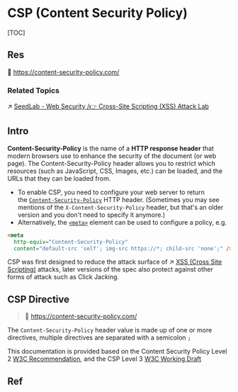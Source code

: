 # CSP (Content Security Policy)

[TOC]



## Res
📂 https://content-security-policy.com/


### Related Topics
↗ [SeedLab - Web Security /👉 Cross-Site Scripting (XSS) Attack Lab](../../../../../../../CyberSecurity/☠️%20Kill%20Chain/🎯%20Cyber%20Ranges%20&%20Labs/🧪%20Ranges%20&%20Security%20Labs/SEED%20Project/SeedLab%20-%20Web%20Security.md#👉%20Cross-Site%20Scripting%20(XSS)%20Attack%20Lab)



## Intro
**Content-Security-Policy** is the name of a **HTTP response header** that modern browsers use to enhance the security of the document (or web page). The Content-Security-Policy header allows you to restrict which resources (such as JavaScript, CSS, Images, etc.) can be loaded, and the URLs that they can be loaded from.

- To enable CSP, you need to configure your web server to return the [`Content-Security-Policy`](https://developer.mozilla.org/en-US/docs/Web/HTTP/Headers/Content-Security-Policy) HTTP header. (Sometimes you may see mentions of the `X-Content-Security-Policy` header, but that's an older version and you don't need to specify it anymore.)
- Alternatively, the [`<meta>`](https://developer.mozilla.org/en-US/docs/Web/HTML/Element/meta) element can be used to configure a policy, e.g.
```html
<meta
  http-equiv="Content-Security-Policy"
  content="default-src 'self'; img-src https://*; child-src 'none';" />
```

CSP was first designed to reduce the attack surface of ↗ [XSS (Cross Site Scripting)](../../../../../../../CyberSecurity/Application%20Security/💉%20Web%20Security/🛟%20Web%20Application%20Security%20Risks%20&%20OWASP/Injection/XSS%20(Cross%20Site%20Scripting)/XSS%20(Cross%20Site%20Scripting).md) attacks, later versions of the spec also protect against other forms of attack such as Click Jacking.



## CSP Directive
> 🔗 https://content-security-policy.com/

The `Content-Security-Policy` header value is made up of one or more directives, multiple directives are separated with a semicolon `;`

This documentation is provided based on the Content Security Policy Level 2 [W3C Recommendation](https://www.w3.org/TR/CSP2/), and the CSP Level 3 [W3C Working Draft](https://www.w3.org/TR/CSP3/)



## Ref
[Content Security Policy (CSP) Quick Reference Guide]: https://content-security-policy.com/nonce/

[👍 Content Security Policy 入门教程 | 阮一峰的网络日志]: http://www.ruanyifeng.com/blog/2016/09/csp.html
[👍 CSP 简介]: https://www.cnblogs.com/mutudou/p/14373644.html